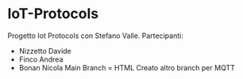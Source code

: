 # IoT-Protocols
Progetto Iot Protocols con Stefano Valle.
Partecipanti:
- Nizzetto Davide
- Finco Andrea
- Bonan Nicola
Main Branch = HTML
Creato altro branch per MQTT
